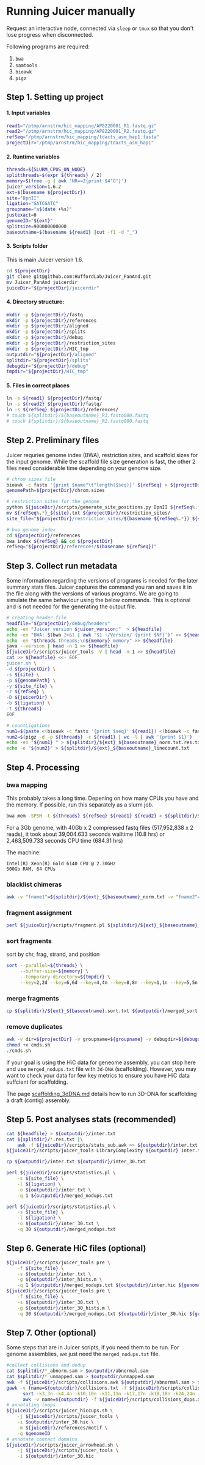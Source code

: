 # Running Juicer manually

Request an interactive node, connected via `sleep` or `tmux` so that you don't lose progress when disconnected.

Following programs are required:

1. `bwa`
2. `samtools`
3. `bioawk`
4. `pigz`


## Step 1. Setting up project

#### 1. Input variables

```bash
read1="/ptmp/arnstrm/hic_mapping/AP8220001_R1.fastq.gz"
read2="/ptmp/arnstrm/hic_mapping/AP8220001_R2.fastq.gz"
refSeq="/ptmp/arnstrm/hic_mapping/tdacts_asm_hap1.fasta"
projectDir="/ptmp/arnstrm/hic_mapping/tdacts_asm_hap1"
```

#### 2. Runtime variables

```bash
threads=${SLURM_CPUS_ON_NODE}
splitthreads=$(expr ${threads} / 2)
memory=$(free -g | awk 'NR==2{print $4"G"}')
juicer_version=1.6.2
ext=$(basename ${projectDir})
site="DpnII"
ligation="GATCGATC"
groupname="a$(date +%s)"
justexact=0
genomeID="${ext}"
splitsize=900000000000
baseoutname=$(basename ${read1} |cut -f1 -d "_")
```

#### 3. Scripts folder

This is main Juicer version 1.6.

```bash
cd ${projectDir}
git clone git@github.com:HuffordLab/Juicer_PanAnd.git
mv Juicer_PanAnd juicerdir
juiceDir="${projectDir}/juicerdir"
```

#### 4. Directory structure:

```bash
mkdir -p ${projectDir}/fastq
mkdir -p ${projectDir}/references
mkdir -p ${projectDir}/aligned
mkdir -p ${projectDir}/splits
mkdir -p ${projectDir}/debug
mkdir -p ${projectDir}/restriction_sites
mkdir -p ${projectDir}/HIC_tmp
outputdir="${projectDir}/aligned"
splitdir="${projectDir}/splits"
debugdir="${projectDir}/debug"
tmpdir="${projectDir}/HIC_tmp"
```

#### 5. Files in correct places

```bash
ln -s ${read1} ${projectDir}/fastq/
ln -s ${read2} ${projectDir}/fastq/
ln -s ${refSeq} ${projectDir}/references/
# touch ${splitdir}/${baseoutname}_R1.fastq000.fastq
# touch ${splitdir}/${baseoutname}_R2.fastq000.fastq
```


## Step 2. Preliminary files

Juicer requries genome index (BWA), restriction sites, and scaffold sizes  for the input genome. While the scaffold file size generation is fast, the other 2 files need considerable time depending on your genome size.

```bash
# chrom sizes file
bioawk -c fastx '{print $name"\t"length($seq)}' ${refSeq} > ${projectDir}/chrom.sizes
genomePath=${projectDir}/chrom.sizes
```

```bash
# restriction sites for the genome
python ${juiceDir}/scripts/generate_site_positions.py DpnII ${refSeq%.*} ${refSeq}
mv ${refSeq%.*}_${site}.txt ${projectDir}/restriction_sites/
site_file="${projectDir}/restriction_sites/$(basename ${refSeq%.*})_${site}.txt"
```

```bash
# bwa genome index
cd ${projectDir}/references
bwa index ${refSeq} && cd ${projectDir}
refSeq="${projectDir}/references/$(basename ${refSeq})"
```


## Step 3. Collect run metadata

Some information regarding the versions of programs is needed for the later summary stats files. Juicer captures the command you ran and saves it in the file along with the versions of various programs. We are going to simulate the same behaviour using the below commands. This is optional and is not needed for the generating the output file.


```bash
# creating header file
headfile="${projectDir}/debug/headers"
echo -en "Juicer version $juicer_version;"  > ${headfile}
echo -en "BWA: $(bwa 2>&1 | awk '$1 ~/Version/ {print $NF}')" >> ${headfile}
echo -en "$threads threads;\n${memory} memory" >> ${headfile}
java --version | head -n 1 >> ${headfile}
${juiceDir}/scripts/juicer_tools -V | head -n 1 >> ${headfile}
cat >> ${headfile} <<- EOF
juicer.sh \
-d ${projectDir} \
-s ${site} \
-p ${genomePath} \
-y ${site_file} \
-z ${refSeq} \
-D ${juicerDir} \
-b ${ligation} \
-t ${threads}
EOF
```

```bash
# countLigations
num1=$(paste <(bioawk -c fastx '{print $seq}' ${read1}) <(bioawk -c fastx '{print $seq}' ${read2}) | grep -cE ${ligation})
num2=$(pigz -d -p ${threads} -c ${read1} | wc -l | awk '{print $1}')
echo -en "${num1} " > ${splitdir}/${ext}_${baseoutname}_norm.txt.res.txt
echo -e "${num2}" > ${splitdir}/${ext}_${baseoutname}_linecount.txt
```

## Step 4. Processing

### bwa mapping

This probably takes a long time. Depening on how many CPUs you have and the memory. If possible, run this separately as a slurm job.

```bash
bwa mem -SP5M -t ${threads} ${refSeq} ${read1} ${read2} > ${splitdir}/${ext}_${baseoutname}.sam
```
For a 3Gb genome, with 40Gb x 2 compressed fastq files (517,952,838 x 2 reads), it took about 39,004.633 seconds walltime (10.8 hrs) or 2,463,509.733 seconds CPU time (684.31 hrs)

The machine:
```
Intel(R) Xeon(R) Gold 6140 CPU @ 2.30GHz
500Gb RAM, 64 CPUs
```
 

### blacklist chimeras

```bash
awk -v "fname1"=${splitdir}/${ext}_${baseoutname}_norm.txt -v "fname2"=${splitdir}/${ext}_${baseoutname}_abnorm.sam -v "fname3"=${splitdir}/${ext}_${baseoutname}_unmapped.sam -f ${juiceDir}/scripts/chimeric_blacklist.awk ${splitdir}/${ext}_${baseoutname}.sam
```

### fragment assignment

```bash
perl ${juiceDir}/scripts/fragment.pl ${splitdir}/${ext}_${baseoutname}_norm.txt ${splitdir}/${ext}_${baseoutname}.frag.txt ${site_file}
```

### sort fragments

sort by chr, frag, strand, and position

```bash
sort --parallel=${threads} \
     --buffer-size=${memory} \
     --temporary-directory=${tmpdir} \
     --key=2,2d --key=6,6d --key=4,4n --key=8,8n --key=1,1n --key=5,5n --key=3,3n ${splitdir}/${ext}_${baseoutname}.frag.txt > ${splitdir}/${ext}_${baseoutname}.sort.txt
```

### merge fragments

```bash
cp ${splitdir}/${ext}_${baseoutname}.sort.txt ${outputdir}/merged_sort.txt
```

### remove duplicates

```bash
awk -v dir=${projectDir} -v groupname=${groupname} -v debugdir=${debugdir} -v juicedir=${juiceDir} -v site=${site} -v genomeID=${genomeID} -v genomePath=${genomePath} -v justexact=0 -f ${juiceDir}/scripts/split_rmdups.awk ${outputdir}/merged_sort.txt > cmds.sh
chmod +x cmds.sh
./cmds.sh
```
If your goal is using the HiC data for geneome assembly, you can stop here and use `merged_nodups.txt` file with `3d-DNA` (scaffolding). However, you may want to check your data for few key metrics to ensure you have HiC data suffcient for scaffolding.

The page [scaffolding_3dDNA.md](scaffolding_3dDNA.md) details how to run 3D-DNA for scaffolding a draft (contig) assembly.

## Step 5. Post analyses stats (recommended)

```bash
cat ${headfile} > ${outputdir}/inter.txt
cat ${splitdir}/*.res.txt |\
    awk -f ${juiceDir}/scripts/stats_sub.awk >> ${outputdir}/inter.txt
${juiceDir}/scripts/juicer_tools LibraryComplexity ${outputdir} inter.txt >> ${outputdir}/inter.txt

cp ${outputdir}/inter.txt ${outputdir}/inter_30.txt

perl ${juiceDir}/scripts/statistics.pl \
    -s ${site_file} \
    -l ${ligation} \
    -o ${outputdir}/inter.txt \
    -q 1 ${outputdir}/merged_nodups.txt

perl ${juiceDir}/scripts/statistics.pl \
    -s ${site_file} \
    -l ${ligation} \
    -o ${outputdir}/inter_30.txt \
    -q 30 ${outputdir}/merged_nodups.txt
```

## Step 6. Generate HiC files (optional)

```bash
${juiceDir}/scripts/juicer_tools pre \
    -f ${site_file} \
    -s ${outputdir}/inter.txt \
    -g ${outputdir}/inter_hists.m \
    -q 1 ${outputdir}/merged_nodups.txt ${outputdir}/inter.hic ${genomePath}
${juiceDir}/scripts/juicer_tools pre \
    -f ${site_file} \
    -s ${outputdir}/inter_30.txt \
    -g ${outputdir}/inter_30_hists.m \
    -q 30 ${outputdir}/merged_nodups.txt ${outputdir}/inter_30.hic ${genomePath}
```

## Step 7. Other (optional)

Some steps that are in Juicer scripts, if you need them to be run. For genome assemblies, we just need the `merged_nodups.txt` file.

```bash
#collect collisions and dedup
cat $splitdir/*_abnorm.sam > $outputdir/abnormal.sam
cat $splitdir/*_unmapped.sam > $outputdir/unmapped.sam
awk -f ${juiceDir}/scripts/collisions.awk ${outputdir}/abnormal.sam > ${outputdir}/collisions.txt
gawk -v fname=${outputdir}/collisions.txt -f ${juiceDir}/scripts/collisions_dedup_rearrange_cols.awk ${outputdir}/collisions.txt |\
      sort -k3,3n -k4,4n -k10,10n -k11,11n -k17,17n -k18,18n -k24,24n -k25,25n -k31,31n -k32,32n |\
      awk -v name=${outputdir} -f ${juiceDir}/scripts/collisions_dups.awk
# annotating loops
${juiceDir}/scripts/juicer_hiccups.sh \
    -j ${juiceDir}/scripts/juicer_tools \
    -i $outputdir/inter_30.hic \
    -m ${juiceDir}/references/motif \
    -g $genomeID
# annotate contact domains
${juiceDir}/scripts/juicer_arrowhead.sh \
    -j ${juiceDir}/scripts/juicer_tools \
    -i ${outputdir}/inter_30.hic
```